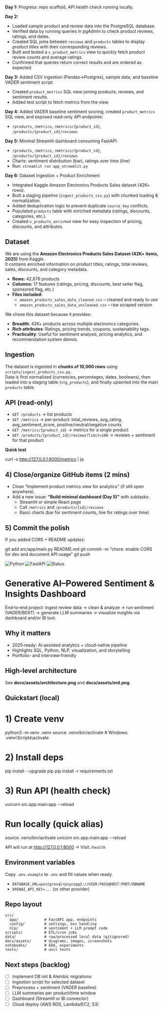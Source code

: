 **Day 1:** Progress: repo scaffold, API health check running locally.

**Day 2:**
- Loaded sample product and review data into the PostgreSQL database.
- Verified data by running queries in pgAdmin to check product reviews, ratings, and dates.
- Created SQL joins between `reviews` and `products` tables to display product titles with their corresponding reviews.
- Built and tested a `v_product_metrics` view to quickly fetch product review counts and average ratings.
- Confirmed that queries return correct results and are ordered as expected.

**Day 3:** Added CSV ingestion (Pandas→Postgres), sample data, and baseline VADER sentiment script. 
- Created `product_metrics` SQL view joining products, reviews, and sentiment results.  
- Added test script to fetch metrics from the view.  

**Day 4:** Added VADER baseline sentiment scoring, created `product_metrics` SQL view, and exposed read-only API endpoints:
- `/products`, `/metrics`, `/metrics/{product_id}`, `/products/{product_id}/reviews`

**Day 5:** Minimal Streamlit dashboard consuming FastAPI:
- `/products`, `/metrics`, `/metrics/{product_id}`, `/products/{product_id}/reviews`
- Charts: sentiment distribution (bar), ratings over time (line)
- Run: `streamlit run app_streamlit.py`

**Day 6:** Dataset Ingestion + Product Enrichment
- Integrated Kaggle Amazon Electronics Products Sales dataset (42K+ rows).
- Built a staging pipeline (`ingest_products_csv.py`) with chunked loading & normalization.
- Added deduplication logic to prevent duplicate `source_key` conflicts.
- Populated `products` table with enriched metadata (ratings, discounts, categories, etc.).
- Created `v_products_enriched` view for easy inspection of pricing, discounts, and attributes.

## Dataset

We are using the **Amazon Electronics Products Sales Dataset (42K+ items, 2025)** from Kaggle.  
It contains enriched information on product titles, ratings, total reviews, sales, discounts, and category metadata.  

- **Rows:** 42,676 products  
- **Columns:** 17 features (ratings, pricing, discounts, best seller flag, sponsored flag, etc.)  
- **Files included:**  
  - `amazon_products_sales_data_cleaned.csv` – cleaned and ready to use  
  - `amazon_products_sales_data_uncleaned.csv` – raw scraped version  

We chose this dataset because it provides:
- **Breadth**: 42K+ products across multiple electronics categories.  
- **Rich attributes**: Ratings, pricing trends, coupons, sustainability tags.  
- **Practicality**: Useful for sentiment analysis, pricing analytics, and recommendation system demos.  

## Ingestion

The dataset is ingested in **chunks of 10,000 rows** using `scripts/ingest_products_csv.py`.  
Data is first normalized (currencies, percentages, dates, booleans), then loaded into a staging table (`stg_products`), and finally upserted into the main `products` table.

## API (read-only)
- `GET /products` → list products
- `GET /metrics` → per-product: total_reviews, avg_rating, avg_sentiment_score, positive/neutral/negative counts
- `GET /metrics/{product_id}` → metrics for a single product
- `GET /products/{product_id}/reviews?limit=100` → reviews + sentiment for that product



**Quick test**

curl -s http://127.0.0.1:8000/metrics | jq


## 4) Close/organize GitHub items (2 mins)
- Close “Implement product metrics view for analytics” (if still open anywhere).
- Add a new issue: **“Build minimal dashboard (Day 5)”** with subtasks:
  - Streamlit or simple React page
  - Call `/metrics` and `/products/{id}/reviews`
  - Basic charts (bar for sentiment counts, line for ratings over time)

## 5) Commit the polish
If you added CORS + README updates:

git add src/app/main.py README.md
git commit -m "chore: enable CORS for dev and document API usage"
git push


![Python](https://img.shields.io/badge/Python-3.10+-informational)
![FastAPI](https://img.shields.io/badge/FastAPI-0.111-green)
![Status](https://img.shields.io/badge/Project-Active-brightgreen)


# Generative AI–Powered Sentiment & Insights Dashboard

End‑to‑end project: ingest review data → clean & analyze → run sentiment (VADER/BERT) → generate LLM summaries → visualize insights via dashboard and/or BI tool.

## Why it matters
- 2025‑ready: AI‑assisted analytics + cloud-native pipeline
- Highlights SQL, Python, NLP, visualization, and storytelling
- Portfolio- and interview‑friendly

## High‑level architecture
See **docs/assets/architecture.png** and **docs/assets/erd.png**.

## Quickstart (local)

# 1) Create venv
python3 -m venv .venv
source .venv/bin/activate  # Windows: .venv\Scripts\activate

# 2) Install deps
pip install --upgrade pip
pip install -r requirements.txt

# 3) Run API (health check)
uvicorn src.app.main:app --reload

# Run locally (quick alias)
source .venv/bin/activate
uvicorn src.app.main:app --reload


API will run at http://127.0.0.1:8000  → Visit `/health`

## Environment variables
Copy `.env.example` to `.env` and fill values when ready.
- `DATABASE_URL=postgresql+psycopg2://USER:PASS@HOST:PORT/DBNAME`
- `OPENAI_API_KEY=...` (or other provider)

## Repo layout
```
src/
  app/            # FastAPI app, endpoints
  config/         # settings, env handling
  nlp/            # sentiment + LLM prompt code
scripts/          # ETL/cron jobs
data/             # raw/processed local data (gitignored)
docs/assets/      # diagrams, images, screenshots
notebooks/        # EDA, experiments
tests/            # unit tests
```

## Next steps (backlog)
- [ ] Implement DB init & Alembic migrations
- [ ] Ingestion script for selected dataset
- [ ] Preprocess + sentiment (VADER baseline)
- [ ] LLM summaries per product/time window
- [ ] Dashboard (Streamlit or BI connector)
- [ ] Cloud deploy (AWS RDS, Lambda/EC2, S3)
